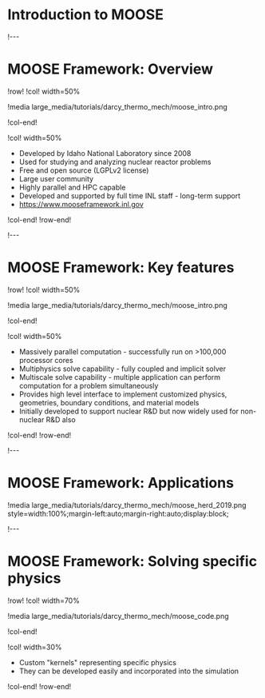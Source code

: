 # Introduction to MOOSE

!---

# MOOSE Framework: Overview

!row!
!col! width=50%

!media large_media/tutorials/darcy_thermo_mech/moose_intro.png

!col-end!

!col! width=50%

- Developed by Idaho National Laboratory since 2008
- Used for studying and analyzing nuclear reactor problems
- Free and open source (LGPLv2 license)
- Large user community
- Highly parallel and HPC capable
- Developed and supported by full time INL staff - long-term support
- https://www.mooseframework.inl.gov

!col-end!
!row-end!

!---

# MOOSE Framework: Key features

!row!
!col! width=50%

!media large_media/tutorials/darcy_thermo_mech/moose_intro.png

!col-end!

!col! width=50%

- Massively parallel computation - successfully run on >100,000 processor cores
- Multiphysics solve capability - fully coupled and implicit solver
- Multiscale solve capability - multiple application can perform computation for a problem simultaneously
- Provides high level interface to implement customized physics, geometries, boundary conditions, and material models
- Initially developed to support nuclear R&D but now widely used for non-nuclear R&D also

!col-end!
!row-end!

!---

# MOOSE Framework: Applications

!media large_media/tutorials/darcy_thermo_mech/moose_herd_2019.png style=width:100%;margin-left:auto;margin-right:auto;display:block;

!---

# MOOSE Framework: Solving specific physics

!row!
!col! width=70%

!media large_media/tutorials/darcy_thermo_mech/moose_code.png

!col-end!

!col! width=30%

- Custom "kernels" representing specific physics
- They can be developed easily and incorporated into the simulation

!col-end!
!row-end!
